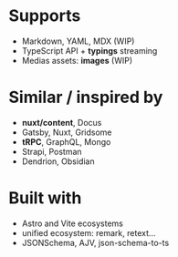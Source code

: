 <div>

# Supports

- Markdown, YAML, MDX (WIP)
- TypeScript API + **typings** streaming
- Medias assets: **images** (WIP)

</div>

<div>

# Similar / inspired by

- **nuxt/content**, Docus
- Gatsby, Nuxt, Gridsome
- **tRPC**, GraphQL, Mongo
- Strapi, Postman
- Dendrion, Obsidian

</div>

<div>

# Built with

- Astro and Vite ecosystems
- unified ecosystem: remark, retext…
- JSONSchema, AJV, json-schema-to-ts

</div>
